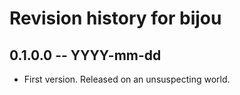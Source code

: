 # Revision history for bijou

## 0.1.0.0 -- YYYY-mm-dd

* First version. Released on an unsuspecting world.
